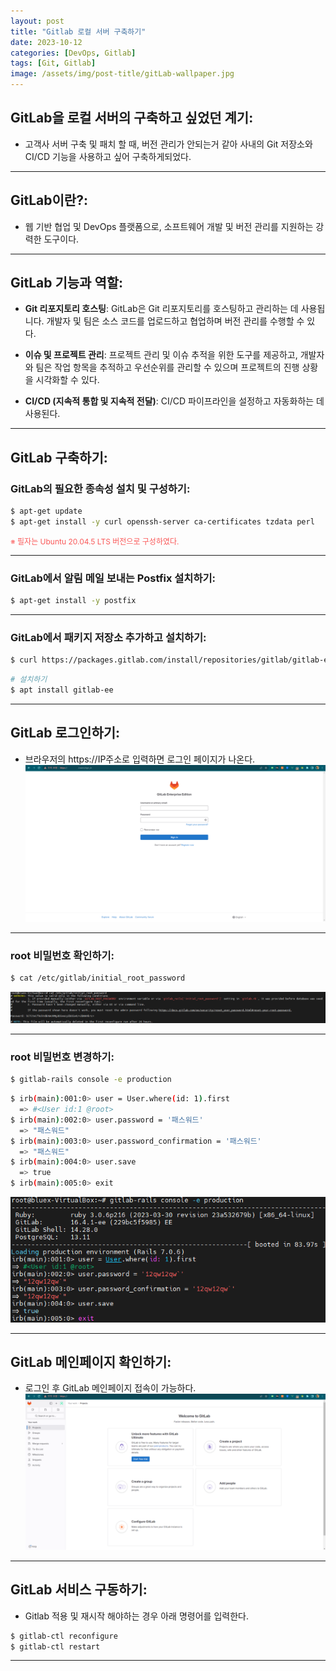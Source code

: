 ```yaml
---
layout: post
title: "Gitlab 로컬 서버 구축하기"
date: 2023-10-12
categories: [DevOps, Gitlab]
tags: [Git, Gitlab]
image: /assets/img/post-title/gitLab-wallpaper.jpg
---
```


## GitLab을 로컬 서버의 구축하고 싶었던 계기:
- 고객사 서버 구축 및 패치 할 때, 버전 관리가 안되는거 같아 사내의 Git 저장소와 CI/CD 기능을 사용하고 싶어 구축하게되었다.

* * *

## GitLab이란?:
- 웹 기반 협업 및 DevOps 플랫폼으로, 소프트웨어 개발 및 버전 관리를 지원하는 강력한 도구이다.

* * *

## GitLab 기능과 역할:
- **Git 리포지토리 호스팅**: GitLab은 Git 리포지토리를 호스팅하고 관리하는 데 사용됩니다. 개발자 및 팀은 소스 코드를 업로드하고 협업하며 버전 관리를 수행할 수 있다.

- **이슈 및 프로젝트 관리**: 프로젝트 관리 및 이슈 추적을 위한 도구를 제공하고, 개발자와 팀은 작업 항목을 추적하고 우선순위를 관리할 수 있으며 프로젝트의 진행 상황을 시각화할 수 있다.

- **CI/CD (지속적 통합 및 지속적 전달)**: CI/CD 파이프라인을 설정하고 자동화하는 데 사용된다.

* * *

## GitLab 구축하기:
### GitLab의 필요한 종속성 설치 및 구성하기:
```bash
$ apt-get update
$ apt-get install -y curl openssh-server ca-certificates tzdata perl
```
<span style="color:#FA5858; font-size:12px">※ 필자는 Ubuntu 20.04.5 LTS 버전으로 구성하였다.</span>

* * *

### GitLab에서 알림 메일 보내는 Postfix 설치하기:
```bash
$ apt-get install -y postfix
```

* * *

### GitLab에서 패키지 저장소 추가하고 설치하기:
```bash
$ curl https://packages.gitlab.com/install/repositories/gitlab/gitlab-ee/script.deb.sh | sudo bash
```
```bash
# 설치하기
$ apt install gitlab-ee
```

* * *

## GitLab 로그인하기:
- 브라우저의 https://IP주소로 입력하면 로그인 페이지가 나온다.
[![GitLab 로그인페이지](/assets/img/post/Gitlab/gitlab%20로그인페이지.png)](/assets/img/post/Gitlab/gitlab%20로그인페이지.png)

* * *

### root 비밀번호 확인하기:
```bash
$ cat /etc/gitlab/initial_root_password
```
[![root 비밀번호 확인](/assets/img/post/Gitlab/gitlab%20root%20패스워드%20확인.png)](/assets/img/post/Gitlab/gitlab%20root%20패스워드%20확인.png)

* * *

### root 비밀번호 변경하기:
```bash
$ gitlab-rails console -e production
```
```bash
$ irb(main):001:0> user = User.where(id: 1).first
  => #<User id:1 @root>
$ irb(main):002:0> user.password = '패스워드'
  => "패스워드"
$ irb(main):003:0> user.password_confirmation = '패스워드'
  => "패스워드"
$ irb(main):004:0> user.save
  => true
$ irb(main):005:0> exit
```
[![root 비밀번호 변경](/assets/img/post/Gitlab/gitlab%20root%20패스워드%20변경.png)](/assets/img/post/Gitlab/gitlab%20root%20패스워드%20변경.png)

* * *

## GitLab 메인페이지 확인하기:
- 로그인 후 GitLab 메인페이지 접속이 가능하다.
[![GitLab 메인페이지](/assets/img/post/Gitlab/gitlab%20메인페이지.png)](/assets/img/post/Gitlab/gitlab%20메인페이지.png)

* * *

## GitLab 서비스 구동하기:
- Gitlab 적용 및 재시작 해야하는 경우 아래 명령어를 입력한다.
```bash
$ gitlab-ctl reconfigure
$ gitlab-ctl restart
```

* * *